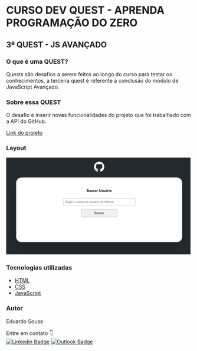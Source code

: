 # CURSO DEV QUEST - APRENDA PROGRAMAÇÃO DO ZERO
## 3ª QUEST - JS AVANÇADO


### O que é uma QUEST?
Quests são desafios a serem feitos ao longo do curso para testar os conhecimentos, a terceira quest é referente a conclusão do módulo de JavaScript Avançado.

### Sobre essa QUEST
O desafio é inserir novas funcionalidades do projeto que foi trabalhado com a API do GitHub.

[Link do projeto](https://eduardosousadev.github.io/quest-js-avancado/)

### Layout
<img width='500' src="src/designer/desktop.png" />

### Tecnologias utilizadas
* [HTML](https://developer.mozilla.org/pt-BR/docs/Web/HTML)
* [CSS](https://developer.mozilla.org/pt-BR/docs/Web/CSS)
* [JavaScript](https://developer.mozilla.org/pt-BR/docs/Web/JavaScript)

### Autor
Eduardo Sousa

Entre em contato 👇
<br />
[![Linkedin Badge](https://img.shields.io/badge/-Linkedin-blue?style=for-the-badge&logo=Linkedin&logoColor=white&link=https://www.linkedin.com/in/eduardosousadev/)](https://www.linkedin.com/in/eduardosousadev/)
[![Outlook Badge](https://img.shields.io/badge/Outlook-0078D4?style=for-the-badge&logo=microsoft-outlook&logoColor=white&link=mailto:eduardosousa.dev@hotmail.com)](mailto:eduardosousa.dev@hotmail.com)

